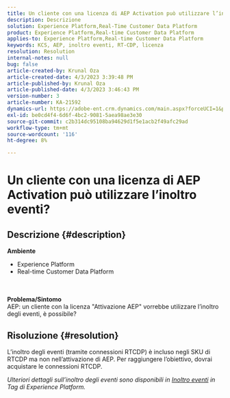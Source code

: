 ```yaml
---
title: Un cliente con una licenza di AEP Activation può utilizzare l’inoltro eventi?
description: Descrizione
solution: Experience Platform,Real-Time Customer Data Platform
product: Experience Platform,Real-time Customer Data Platform
applies-to: Experience Platform,Real-time Customer Data Platform
keywords: KCS, AEP, inoltro eventi, RT-CDP, licenza
resolution: Resolution
internal-notes: null
bug: false
article-created-by: Krunal Oza
article-created-date: 4/3/2023 3:39:48 PM
article-published-by: Krunal Oza
article-published-date: 4/3/2023 3:46:43 PM
version-number: 3
article-number: KA-21592
dynamics-url: https://adobe-ent.crm.dynamics.com/main.aspx?forceUCI=1&pagetype=entityrecord&etn=knowledgearticle&id=c35515be-35d2-ed11-a7c7-6045bd006b4b
exl-id: be0cd4f4-6d6f-4bc2-9081-5aea98ae3e30
source-git-commit: c2b314dc95108ba94629d1f5e1acb2f49afc29ad
workflow-type: tm+mt
source-wordcount: '116'
ht-degree: 8%

---
```


# Un cliente con una licenza di AEP Activation può utilizzare l’inoltro eventi?

## Descrizione {#description}

<b>Ambiente</b>
- Experience Platform
- Real-time Customer Data Platform

<br> <br><b>Problema/Sintomo</b><br>AEP: un cliente con la licenza &quot;Attivazione AEP&quot; vorrebbe utilizzare l’inoltro degli eventi, è possibile?

## Risoluzione {#resolution}


L’inoltro degli eventi (tramite connessioni RTCDP) è incluso negli SKU di RTCDP ma non nell’attivazione di AEP.
Per raggiungere l’obiettivo, dovrai acquistare le connessioni RTCDP.

*Ulteriori dettagli sull’inoltro degli eventi sono disponibili in [Inoltro eventi](https://experienceleague.adobe.com/docs/experience-platform/tags/event-forwarding/overview.html?lang=en) in Tag di Experience Platform.*
